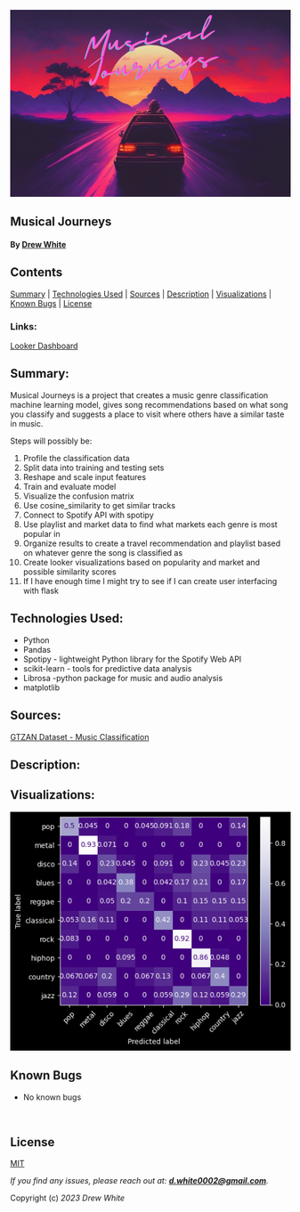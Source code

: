 
![Musical Journeys](images/theme.png)
## Musical Journeys

#### By [Drew White](https://www.linkedin.com/in/drew-riley-white/)


## Contents
[Summary](#summary) |
[Technologies Used](#technologies-used) |
[Sources](#sources) |
[Description](#description) |
[Visualizations](#visualizations) |
[Known Bugs](#known-bugs) |
[License](#license)
### Links:
[Looker Dashboard]([#](https://lookerstudio.google.com/reporting/d58436df-6658-44dd-98e2-5ec8c0674f1c))
## Summary:
Musical Journeys is a project that creates a music genre classification machine learning model, gives song recommendations based on what song you classify and suggests a place to visit where others have a similar taste in music.

Steps will possibly be:
1. Profile the classification data
2. Split data into training and testing sets
3. Reshape and scale input features
4. Train and evaluate model
5. Visualize the confusion matrix
6. Use cosine_similarity to get similar tracks
7. Connect to Spotify API with spotipy
8. Use playlist and market data to find what markets each genre is most popular in
9. Organize results to create a travel recommendation and playlist based on whatever genre the song is classified as
10. Create looker visualizations based on popularity and market and possible similarity scores
11. If I have enough time I might try to see if I can create user interfacing with flask


## Technologies Used:


* Python
* Pandas
* Spotipy - lightweight Python library for the Spotify Web API
* scikit-learn - tools for predictive data analysis
* Librosa -python package for music and audio analysis
* matplotlib


## Sources:

[GTZAN Dataset - Music Classification](https://www.kaggle.com/datasets/andradaolteanu/gtzan-dataset-music-genre-classification)

## Description:
## Visualizations:
![Confusion Matrix](images/confusion_matrix.png)
## Known Bugs

* No known bugs

</br>

## License

[MIT](./license.txt)

_If you find any issues, please reach out at: **d.white0002@gmail.com**._

Copyright (c) _2023_ _Drew White_
